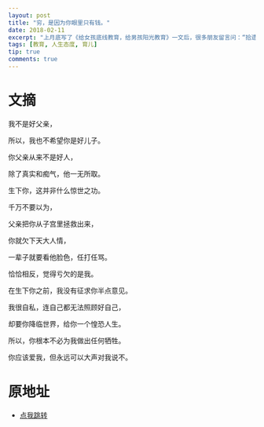 ```yaml
---
layout: post
title: "穷，是因为你眼里只有钱。"
date: 2018-02-11
excerpt: "上月底写了《给女孩底线教育，给男孩阳光教育》一文后，很多朋友留言问：“拾遗君，可以分享一下你教育孩子的经验吗？”说实话，对于教育孩子，我真是两眼一抹黑。我仅仅只是在孩子出生时，写过一篇《写给儿子的人生指南》。虽是写给儿子的人生指南，其实不过就是我对待人生和生活的态度。今天将此文分享给大家，并非经验，仅供娱乐。"
tags: [教育, 人生态度, 育儿]
tip: true
comments: true
---
```


# 文摘

我不是好父亲，

所以，我也不希望你是好儿子。

你父亲从来不是好人，

除了真实和痴气，他一无所取。

生下你，这并非什么惊世之功。

千万不要以为，

父亲把你从子宫里拯救出来，

你就欠下天大人情，

一辈子就要看他脸色，任打任骂。

恰恰相反，觉得亏欠的是我。

在生下你之前，我没有征求你半点意见。

我很自私，连自己都无法照顾好自己，

却要你降临世界，给你一个惶恐人生。

所以，你根本不必为我做出任何牺牲。

你应该爱我，但永远可以大声对我说不。

# 原地址

 - [点我跳转](https://mp.weixin.qq.com/s?__biz=MzI4MjE3OTIzOA==&mid=2651127632&idx=1&sn=a3c6964b387f7412e3770643d72a8bde&chksm=f06dbc99c71a358fbda6aee2742477928cb7ae0c9683a6bc27fe3cc3bb28bfd13c1ddb45e369&mpshare=1&scene=1&srcid=0211zgJW2tpQ83mKDaq0mNwu#rd)